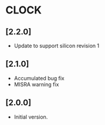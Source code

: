 # CLOCK

## [2.2.0]

- Update to support silicon revision 1

## [2.1.0]

- Accumulated bug fix
- MISRA warning fix

## [2.0.0]

- Initial version.
